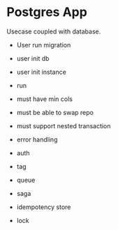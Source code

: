 # Postgres App


Usecase coupled with database.

- User run migration
- user init db
- user init instance
- run


- must have min cols
- must be able to swap repo
- must support nested transaction
- error handling


- auth
- tag
- queue
- saga
- idempotency store
- lock
